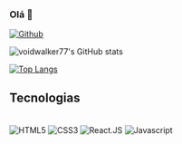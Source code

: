 ### Olá 👋

[![Github](https://img.shields.io/badge/GitHub-100000?style=for-the-badge&logo=github&logoColor=white)](https://github.com/voidwalker77)

![voidwalker77's GitHub stats](https://github-readme-stats.vercel.app/api?username=voidwalker77&show_icons=true&theme=tokyonight)

[![Top Langs](https://github-readme-stats.vercel.app/api/top-langs/?username=voidwalker77&theme=tokyonight&layout=compact)](https://github.com/anuraghazra/github-readme-stats)


## Tecnologias

<div style="display: inline-block"><br/>
    <img align="center" alt="HTML5" src="https://img.shields.io/badge/HTML5-E34F26?style=for-the-badge&logo=html5&logoColor=white" />
    <img align="center" alt="CSS3" src="https://img.shields.io/badge/CSS3-1572B6?style=for-the-badge&logo=css3&logoColor=white" />
    <img align="center" alt="React.JS" src="https://img.shields.io/badge/React-20232A?style=for-the-badge&logo=react&logoColor=61DAFB" />
    <img align="center" alt="Javascript" src="https://img.shields.io/badge/JavaScript-F7DF1E?style=for-the-badge&logo=javascript&logoColor=black" />
</div>
